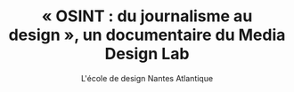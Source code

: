 ---
layout: post
title: "« OSINT : du journalisme au design », un documentaire du Media Design Lab"
link: "https://youtu.be/hqlGwWyuPZQ?si=KC0joBXXAwAAEjJ_"
author: "L'école de design Nantes Atlantique"
published_date: "21/10/2024"
description: "L'enquête journalistique se définit par un travail de terrain et une récolte d'information en situation. L'introduction des technologies numériques ces dernières décennies a amené une évolution des méthodes liées à l'investigation. Ainsi, de nombreux journalistes à travers le monde développent depuis les années 2000 une pratique appelée OSINT pour « Open Source INTelligence » qui permet désormais de documenter le réel autrement. Le design joue aujourd'hui un rôle central dans la mise en œuvre de ces nouvelles pratiques d'enquête."
language: "fr"
categories: 
   - Liens
tags: "journalisme presse documentaire design ui"
og-tags: "journalisme presse documentaire design ui"
permalink: /:categories/:year/:month/:day/:title/
---